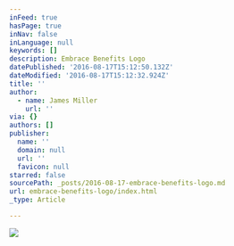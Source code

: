 ```yaml
---
inFeed: true
hasPage: true
inNav: false
inLanguage: null
keywords: []
description: Embrace Benefits Logo
datePublished: '2016-08-17T15:12:50.132Z'
dateModified: '2016-08-17T15:12:32.924Z'
title: ''
author:
  - name: James Miller
    url: ''
via: {}
authors: []
publisher:
  name: ''
  domain: null
  url: ''
  favicon: null
starred: false
sourcePath: _posts/2016-08-17-embrace-benefits-logo.md
url: embrace-benefits-logo/index.html
_type: Article

---
```

![](https://the-grid-user-content.s3-us-west-2.amazonaws.com/e7f326b4-0d5e-4a6d-9b0b-0f073bb989a5.jpg)